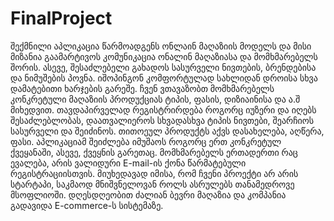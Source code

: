 # FinalProject
შექმნილი აპლიკაცია წარმოადგენს ონლაინ მაღაზიის მოდელს და მისი მიზანია გაამარტივოს
კომუნიკაცია ონალინ მაღაზიასა და მომხმარებელს შორის. ასევე, შესაძლებელი გახადოს 
სასურველი ნივთების, ბრენდებისა და ნიმუშების პოვნა. იშოპინგონ კომფორტულად სახლიდან დროისა 
სხვა დამატებითი ხარჯების გარეშე. 
ჩვენ ვთავაზობთ მომხმარებელს კონკრეტული მაღაზიის პროდუქციას ტიპის, ფასის, დიზიაინისა და ა.შ მიხედვით.
თავდაპირველად რეგისტრირდება როგორც იუზერი და იღებს შესაძლებლობას, დაათვალიეროს სხვადასხვა
ტიპის ნივთები, შეარჩიოს სასურველი და შეიძინოს. თითოეულ პროდუქტს აქვს დასახელება, აღწერა, ფასი.
აპლიკაციამ შეიძლება იმუშაოს როგორც ერთ კონკრეტულ ქვეყანაში, ასევე, ქვეყნის გარეთაც. მომხმარებელს 
ერთადერთი რაც ევალება, არის ვალიდური E-mail-ის ქონა წარმატებული რეგისტრაციისთვის.
მიუხედავად იმისა, რომ ჩვენი პროექტი არ არის სტარტაპი, საკმაოდ მნიშვნელოვან როლს ასრულებს თანამედროვე
მსოფლიოში. დღესდღეობით ძალიან ბევრი მაღაზია და კომპანია გადავიდა E-commerce-ს სისტემაზე.
